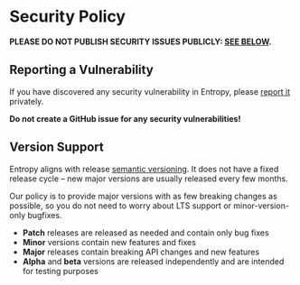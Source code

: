 # Security Policy

**PLEASE DO NOT PUBLISH SECURITY ISSUES PUBLICLY:
[SEE BELOW](#reporting-a-vulnerability).**

## Reporting a Vulnerability

If you have discovered any security vulnerability in Entropy, please
[report it](https://github.com/dominiq007) privately.

**Do not create a GitHub issue for any security vulnerabilities!**

## Version Support

Entropy aligns with release [semantic versioning](https://semver.org). It does
not have a fixed release cycle – new major versions are usually released every
few months.

Our policy is to provide major versions with as few breaking changes as
possible, so you do not need to worry about LTS support or minor-version-only
bugfixes.

- **Patch** releases are released as needed and contain only bug fixes
- **Minor** versions contain new features and fixes
- **Major** releases contain breaking API changes and new features
- **Alpha** and **beta** versions are released independently and are intended
  for testing purposes
